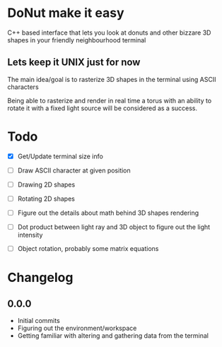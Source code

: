 # DoNut make it easy
C++ based interface that lets you look at donuts and other bizzare 3D shapes in your friendly neighbourhood terminal

## Lets keep it UNIX just for now

The main idea/goal is to rasterize 3D shapes in the terminal using ASCII characters

Being able to rasterize and render in real time a torus with an ability to rotate it with a fixed light source will be considered as a success.

# Todo
- [x] Get/Update terminal size info
- [ ] Draw ASCII character at given position
- [ ] Drawing 2D shapes
- [ ] Rotating 2D shapes
- [ ] Figure out the details about math behind 3D shapes rendering
- [ ] Dot product between light ray and 3D object to figure out the light intensity
- [ ] Object rotation, probably some matrix equations


# Changelog
## 0.0.0
- Initial commits
- Figuring out the environment/workspace
- Getting familiar with altering and gathering data from the terminal 